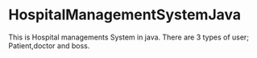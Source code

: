 # HospitalManagementSystemJava
This is Hospital managements System in java. There are 3 types of user; Patient,doctor and boss. 
